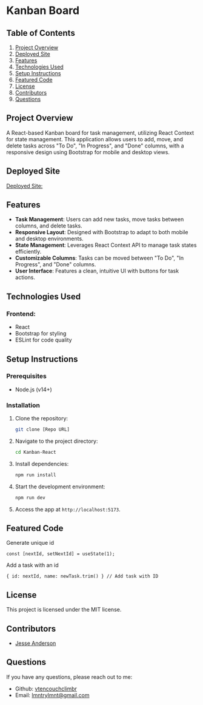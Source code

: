 # Kanban Board

## Table of Contents
1. [Project Overview](#project-overview)
2. [Deployed Site](#deployed-site)
3. [Features](#features)
4. [Technologies Used](#technologies-used)
5. [Setup Instructions](#setup-instructions)
6. [Featured Code](#featured-code)
7. [License](#license)
8. [Contributors](#contributors)
9. [Questions](#questions)

## Project Overview
A React-based Kanban board for task management, utilizing React Context for state management. This application allows users to add, move, and delete tasks across "To Do", "In Progress", and "Done" columns, with a responsive design using Bootstrap for mobile and desktop views.

## Deployed Site
[Deployed Site:](https://kanban-react-jesse.netlify.app/)

## Features
- **Task Management**: Users can add new tasks, move tasks between columns, and delete tasks.
- **Responsive Layout**: Designed with Bootstrap to adapt to both mobile and desktop environments.
- **State Management**: Leverages React Context API to manage task states efficiently.
- **Customizable Columns**: Tasks can be moved between "To Do", "In Progress", and "Done" columns.
- **User Interface**: Features a clean, intuitive UI with buttons for task actions.

## Technologies Used
### **Frontend**:
- React
- Bootstrap for styling
- ESLint for code quality

## Setup Instructions
### Prerequisites
- Node.js (v14+)

### Installation
1. Clone the repository:
   ```bash
   git clone [Repo URL]
   ```
2. Navigate to the project directory:
   ```bash
   cd Kanban-React
   ```
3. Install dependencies:
   ```bash
   npm run install
   ```
5. Start the development environment:
   ```bash
   npm run dev
   ```
6. Access the app at `http://localhost:5173`.

## Featured Code
Generate unique id
``` 
const [nextId, setNextId] = useState(1);
```
Add a task with an id
```
{ id: nextId, name: newTask.trim() } // Add task with ID
```

## License
This project is licensed under the MIT license.

## Contributors
- [Jesse Anderson](https://github.com/Vtencouchclimbr)

## Questions
If you have any questions, please reach out to me:
- Github: [vtencouchclimbr](https://github.com/vtencouchclimbr)
- Email: lmntrylmnt@gmail.com